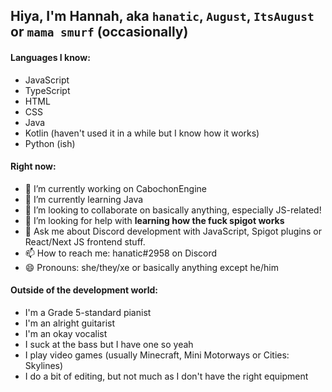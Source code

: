 ## Hiya, I'm Hannah, aka `hanatic`, `August`, `ItsAugust` or `mama smurf` (occasionally)

#### Languages I know:
- JavaScript
- TypeScript
- HTML
- CSS
- Java
- Kotlin (haven't used it in a while but I know how it works)
- Python (ish)

#### Right now:
- 🔭 I’m currently working on CabochonEngine
- 🌱 I’m currently learning Java
- 👯 I’m looking to collaborate on basically anything, especially JS-related!
- 🤔 I’m looking for help with **learning how the fuck spigot works**
- 💬 Ask me about Discord development with JavaScript, Spigot plugins or React/Next JS frontend stuff.
- 📫 How to reach me: hanatic#2958 on Discord
- 😄 Pronouns: she/they/xe or basically anything except he/him

#### Outside of the development world:
- I'm a Grade 5-standard pianist
- I'm an alright guitarist
- I'm an okay vocalist
- I suck at the bass but I have one so yeah
- I play video games (usually Minecraft, Mini Motorways or Cities: Skylines)
- I do a bit of editing, but not much as I don't have the right equipment
